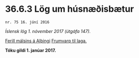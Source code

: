 # 36.6.3 Lög um húsnæðisbætur

`nr. 75 16. júní 2016`

_Íslensk lög 1. nóvember 2017 (útgáfa 147)._

[Ferill málsins á Alþingi](https://www.althingi.is/thingstorf/thingmalalistar-eftir-thingum/ferill/?ltg=145&mnr=407)
[Frumvarp til laga.](https://www.althingi.is/altext/145/s/0565.html)

**Tóku gildi 1. janúar 2017.**

